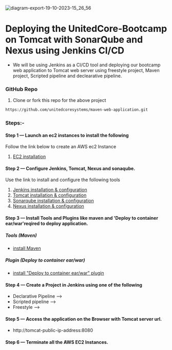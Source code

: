 ![diagram-export-19-10-2023-15_26_56](https://github.com/unitedcoresystems/Bootcampclass-2023/assets/63193071/ae81cca1-8040-499e-a37b-a22eec082ee3)

# Deploying the UnitedCore-Bootcamp on Tomcat with SonarQube and Nexus using Jenkins CI/CD

- We will be using Jenkins as a CI/CD tool and deploying our bootcamp web application to Tomcat web server using freestyle project, Maven project, Scripted pipeline and declearative pipeline. 

### GitHub Repo 

1. Clone or fork this repo for the above project 
```sh
https://github.com/unitedcoresystems/maven-web-application.git
```

### Steps:-

#### Step 1 — Launch an ec2 instances to install the following 

Follow the link below to create an AWS ec2 Instance      

1. [EC2 installation](unitedcoresystems/Bootcampclass-2023/Package_management/EC2_Instances)

#### Step 2 — Configure Jenkins, Tomcat, Nexus and sonaqube. 

Use the link to install and configure the following tools 

1. [Jenkins installation & configuration](unitedcoresystems/Bootcampclass-2023/Package_management/Jenkins_installation)
2. [Tomcat installation & configuration](unitedcoresystems/Bootcampclass-2023/Package_management/Tomcat_installation)
3. [Sonarqube installation & configuration](unitedcoresystems/Bootcampclass-2023/Package_management/SonarQube_installation)
4. [Nexus installation & configuration](unitedcoresystems/Bootcampclass-2023/Package_management/Nexus_installation)

#### Step 3 — Install Tools and Plugins like maven and 'Deploy to container ear/war'reqired to deploy application.

##### Tools (Maven) 

- [install Maven]()

##### Plugin (Deploy to container ear/war)

- [install "Deploy to container ear/war" plugin](./plugins/deploy2container.md)

#### Step 4 — Create a Project in Jenkins using one of the following 

   - Declarative Pipeline -->
   - Scripted pipeline --> 
   - Freestyle --> 

#### Step 5 — Access the application on the Browser with Tomcat server url.

- http://tomcat-public-ip-address:8080

#### Step 6 — Terminate all the AWS EC2 Instances.
